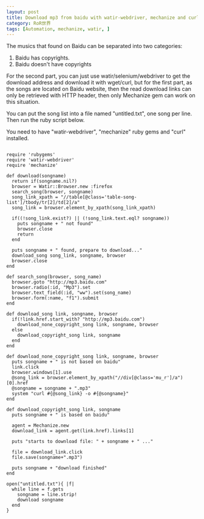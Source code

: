 ```yaml
---
layout: post
title: Download mp3 from baidu with watir-webdriver, mechanize and curl
category: RoR世界
tags: [Automation, mechanize, watir, ]
---
```

The musics that found on Baidu can be separated into two categories: 

1) Baidu has copyrights.
2) Baidu doesn't have copyrights

For the second part, you can just use watir/selenium/webdriver to get the download address and download it with wget/curl, but for the first part, as the songs are located on Baidu website, then the read download links can only be retrieved with HTTP header, then only Mechanize gem can work on this situation.

You can put the song list into a file named "untitled.txt", one song per line. Then run the ruby script below.

You need to have "watir-webdriver", "mechanize" ruby gems and "curl" installed.

<pre>
<code>
require 'rubygems'
require 'watir-webdriver'
require 'mechanize'

def download(songname)
  return if(songname.nil?)
  browser = Watir::Browser.new :firefox
  search_song(browser, songname)
  song_link_xpath = "//table[@class='table-song-list']/tbody/tr[2]/td[2]/a"
  song_link = browser.element_by_xpath(song_link_xpath)
  
  if((!song_link.exist?) || (!song_link.text.eql? songname))
    puts songname + " not found"
    browser.close
    return
  end
 
  puts songname + " found, prepare to download..."
  download_song song_link, songname, browser
  browser.close
end

def search_song(browser, song_name)
  browser.goto "http://mp3.baidu.com"
  browser.radio(:id, "Mp3").set
  browser.text_field(:id, "ww").set(song_name)
  browser.form(:name, "f1").submit
end

def download_song link, songname, browser
  if(!link.href.start_with? "http://mp3.baidu.com")
    download_none_copyright_song link, songname, browser
  else
    download_copyright_song link, songname
  end
end

def download_none_copyright_song link, songname, browser
  puts songname + " is not based on baidu"
  link.click
  browser.windows[1].use
  @song_link = browser.element_by_xpath("//div[@class='mu_r']/a")[0].href
  @songname = songname + ".mp3"
  system "curl #{@song_link} -o #{@songname}"
end

def download_copyright_song link, songname
  puts songname + " is based on baidu"
  
  agent = Mechanize.new
  download_link = agent.get(link.href).links[1]
  
  puts "starts to download file: " + songname + " ..."
  
  file = download_link.click
  file.save(songname+".mp3")
  
  puts songname + "download finished"
end

open("untitled.txt"){ |f|
  while line = f.gets
    songname = line.strip!
    download songname
  end
}
</code>
</pre>